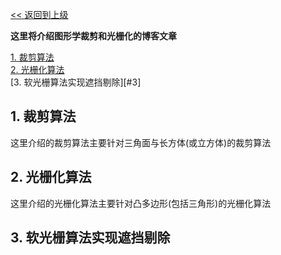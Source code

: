 [<< 返回到上级](index.md)

**这里将介绍图形学裁剪和光栅化的博客文章**  

[1. 裁剪算法](#1)  
[2. 光栅化算法](#2)  
[3. 软光栅算法实现遮挡剔除][#3]  

<span id="1"></span>
## **1. 裁剪算法**  
这里介绍的裁剪算法主要针对三角面与长方体(或立方体)的裁剪算法  


<span id="2"></span>
## **2. 光栅化算法**  
这里介绍的光栅化算法主要针对凸多边形(包括三角形)的光栅化算法  

<span id="3"></span>
## **3. 软光栅算法实现遮挡剔除**  